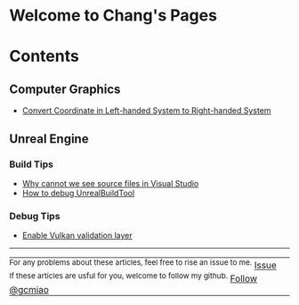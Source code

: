 # Welcome to Chang's Pages

# Contents

## Computer Graphics
- [Convert Coordinate in Left-handed System to Right-handed System](Contents/Computer%20Graphics/left_hand_to_right_hand.md)

## Unreal Engine
### Build Tips

- [Why cannot we see source files in Visual Studio](Contents/UnrealEngine/BuildTips/show_source_files.md)
- [How to debug UnrealBuildTool](Contents/UnrealEngine/BuildTips/debug_ubt.md)

### Debug Tips
- [Enable Vulkan validation layer](Contents/UnrealEngine/DebugTips/enable_vulkan_validation.md)

------
<table style="text-align:left">
  <tr>
    <td style="border:none;padding: 0px;">
        <sup>For any problems about these articles, feel free to rise an issue to me.</sup>
        <!-- Place this tag in your head or just before your close body tag. -->
        <script async defer src="https://buttons.github.io/buttons.js"></script>
        <!-- Place this tag where you want the button to render. -->
        <a class="github-button" href="https://github.com/gcmiao/gcmiao.github.io/issues" data-icon="octicon-issue-opened" aria-label="Issue gcmiao/gcmiao.github.io on GitHub">Issue</a>
    </td>
  </tr>
  <tr>
    <td style="border:none;padding: 0px;">
        <sup>If these articles are usful for you, welcome to follow my github.</sup>
        <!-- Place this tag where you want the button to render. -->
        <a class="github-button" href="https://github.com/gcmiao" aria-label="Follow @gcmiao on GitHub">Follow @gcmiao</a>
    </td>
  </tr>
</table>
